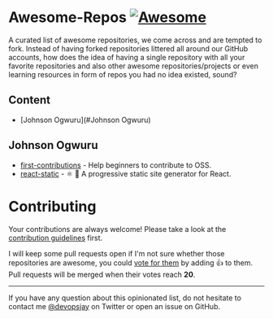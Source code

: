 # Awesome-Repos [![Awesome](https://awesome.re/badge-flat.svg)](https://awesome.re) 

A curated list of awesome repositories, we come across and are tempted to fork. Instead of having forked repositories littered all around our GitHub accounts, how does the idea of having a single repository with all your favorite repositories and also other awesome repositories/projects or even learning resources in form of repos you had no idea existed, sound?


## Content

- [Johnson Ogwuru](#Johnson Ogwuru)




## Johnson Ogwuru

- [first-contributions](https://github.com/firstcontributions/first-contributions) -  Help beginners to contribute to OSS.
- [react-static](https://github.com/nozzle/react-static) - ⚛️ 🚀 A progressive static site generator for React.



# Contributing

Your contributions are always welcome! Please take a look at the [contribution guidelines]() first.

I will keep some pull requests open if I'm not sure whether those repositories are awesome, you could [vote for them](https://github.com/vinta/awesome-python/pulls) by adding :+1: to them. Pull requests will be merged when their votes reach **20**.

- - -

If you have any question about this opinionated list, do not hesitate to contact me [@devopsjay](https://twitter.com/devopsjay) on Twitter or open an issue on GitHub.